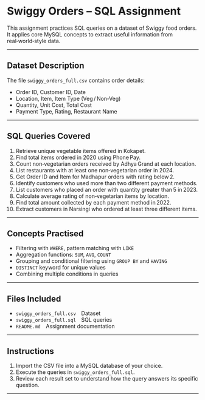 
# Swiggy Orders – SQL Assignment

This assignment practices SQL queries on a dataset of Swiggy food orders. It applies core MySQL concepts to extract useful information from real‑world‑style data.

---

## Dataset Description

The file `swiggy_orders_full.csv` contains order details:

- Order ID, Customer ID, Date  
- Location, Item, Item Type (Veg / Non‑Veg)  
- Quantity, Unit Cost, Total Cost  
- Payment Type, Rating, Restaurant Name  

---

## SQL Queries Covered

1. Retrieve unique vegetable items offered in Kokapet.  
2. Find total items ordered in 2020 using Phone Pay.  
3. Count non‑vegetarian orders received by Adhya Grand at each location.  
4. List restaurants with at least one non‑vegetarian order in 2024.  
5. Get Order ID and Item for Madhapur orders with rating below 2.  
6. Identify customers who used more than two different payment methods.  
7. List customers who placed an order with quantity greater than 5 in 2023.  
8. Calculate average rating of non‑vegetarian items by location.  
9. Find total amount collected by each payment method in 2022.  
10. Extract customers in Narsingi who ordered at least three different items.  

---

## Concepts Practised

- Filtering with `WHERE`, pattern matching with `LIKE`  
- Aggregation functions: `SUM`, `AVG`, `COUNT`  
- Grouping and conditional filtering using `GROUP BY` and `HAVING`  
- `DISTINCT` keyword for unique values  
- Combining multiple conditions in queries  

---

## Files Included

- `swiggy_orders_full.csv` Dataset  
- `swiggy_orders_full.sql` SQL queries  
- `README.md` Assignment documentation  

---

## Instructions

1. Import the CSV file into a MySQL database of your choice.  
2. Execute the queries in `swiggy_orders_full.sql`.  
3. Review each result set to understand how the query answers its specific question.  

---



